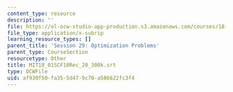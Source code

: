 ```yaml
---
content_type: resource
description: ''
file: https://ol-ocw-studio-app-production.s3.amazonaws.com/courses/18-01sc-single-variable-calculus-fall-2010/af930f50fa355d479c70a586622fc3f4_MIT18_01SCF10Rec_20_300k.vtt
file_type: application/x-subrip
learning_resource_types: []
parent_title: 'Session 29: Optimization Problems'
parent_type: CourseSection
resourcetype: Other
title: MIT18_01SCF10Rec_20_300k.srt
type: OCWFile
uid: af930f50-fa35-5d47-9c70-a586622fc3f4
---
```

